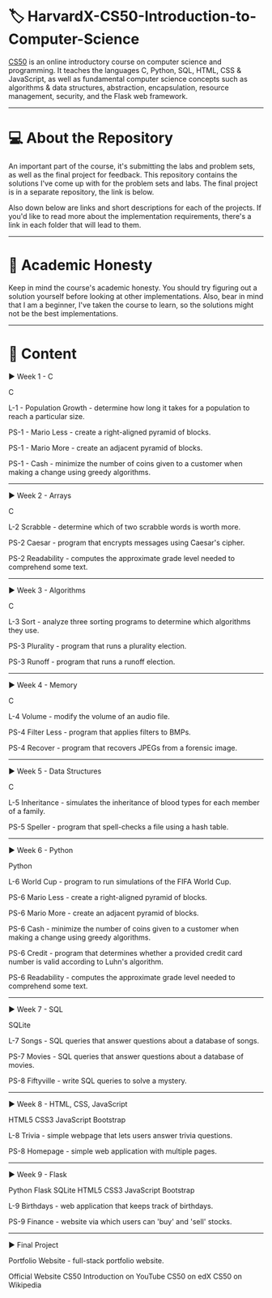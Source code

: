# 🏷️ HarvardX-CS50-Introduction-to-Computer-Science

[CS50](https://www.edx.org/learn/computer-science/harvard-university-cs50-s-introduction-to-computer-science) is an online introductory course on computer science and programming. It teaches the languages C, Python, SQL, HTML, CSS & JavaScript, as well as fundamental computer science concepts such as algorithms & data structures, abstraction, encapsulation, resource management, security, and the Flask web framework.

---

# 💻 About the Repository

An important part of the course, it's submitting the labs and problem sets, as well as the final project for feedback. This repository contains the solutions I've come up with for the problem sets and labs. The final project is in a separate repository, the link is below.

Also down below are links and short descriptions for each of the projects. If you'd like to read more about the implementation requirements, there's a link in each folder that will lead to them.

---

# 📕 Academic Honesty

Keep in mind the course's academic honesty. You should try figuring out a solution yourself before looking at other implementations. Also, bear in mind that I am a beginner, I've taken the course to learn, so the solutions might not be the best implementations.

---

# 📖 Content


▶️ Week 1 - C

C

L-1 - Population Growth - determine how long it takes for a population to reach a particular size.

PS-1 - Mario Less - create a right-aligned pyramid of blocks.

PS-1 - Mario More - create an adjacent pyramid of blocks.

PS-1 - Cash - minimize the number of coins given to a customer when making a change using greedy algorithms.

---

▶️ Week 2 - Arrays

C

L-2 Scrabble - determine which of two scrabble words is worth more.

PS-2 Caesar - program that encrypts messages using Caesar's cipher.

PS-2 Readability - computes the approximate grade level needed to comprehend some text.

---


▶️ Week 3 - Algorithms

C

L-3 Sort - analyze three sorting programs to determine which algorithms they use.

PS-3 Plurality - program that runs a plurality election.

PS-3 Runoff - program that runs a runoff election.

---


▶️ Week 4 - Memory

C

L-4 Volume - modify the volume of an audio file.

PS-4 Filter Less - program that applies filters to BMPs.

PS-4 Recover - program that recovers JPEGs from a forensic image.

---


▶️ Week 5 - Data Structures

C

L-5 Inheritance - simulates the inheritance of blood types for each member of a family.

PS-5 Speller - program that spell-checks a file using a hash table.

---


▶️ Week 6 - Python

Python

L-6 World Cup - program to run simulations of the FIFA World Cup.

PS-6 Mario Less - create a right-aligned pyramid of blocks.

PS-6 Mario More - create an adjacent pyramid of blocks.

PS-6 Cash - minimize the number of coins given to a customer when making a change using greedy algorithms.

PS-6 Credit - program that determines whether a provided credit card number is valid according to Luhn's algorithm.

PS-6 Readability - computes the approximate grade level needed to comprehend some text.

---

▶️ Week 7 - SQL

SQLite

L-7 Songs - SQL queries that answer questions about a database of songs.

PS-7 Movies - SQL queries that answer questions about a database of movies.

PS-8 Fiftyville - write SQL queries to solve a mystery.

---

▶️ Week 8 - HTML, CSS, JavaScript

HTML5 CSS3 JavaScript Bootstrap

L-8 Trivia - simple webpage that lets users answer trivia questions.

PS-8 Homepage - simple web application with multiple pages.

---

▶️ Week 9 - Flask

Python Flask SQLite HTML5 CSS3 JavaScript Bootstrap

L-9 Birthdays - web application that keeps track of birthdays.

PS-9 Finance - website via which users can 'buy' and 'sell' stocks.

---

▶️ Final Project

Portfolio Website - full-stack portfolio website.



Official Website
CS50 Introduction on YouTube
CS50 on edX
CS50 on Wikipedia
